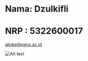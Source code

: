 # Nama: Dzulkifli
# NRP : 5322600017
alioke@pens.ac.id

![Alt text](https://64.media.tumblr.com/e3289b831b0c9d53c7023dd82c4de1cf/tumblr_polamcsNlB1rqm60yo2_r1_400.gifv?raw=true "Optional Title")
